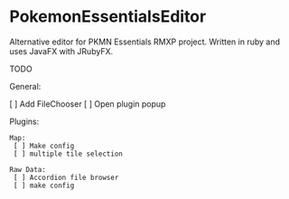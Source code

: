 # PokemonEssentialsEditor
Alternative editor for PKMN Essentials RMXP project. Written in ruby and uses JavaFX with JRubyFX.


TODO

General:

 [ ] Add FileChooser
 [ ] Open plugin popup


Plugins:

	Map:
	 [ ] Make config 
	 [ ] multiple tile selection

	Raw Data:
	 [ ] Accordion file browser
	 [ ] make config
